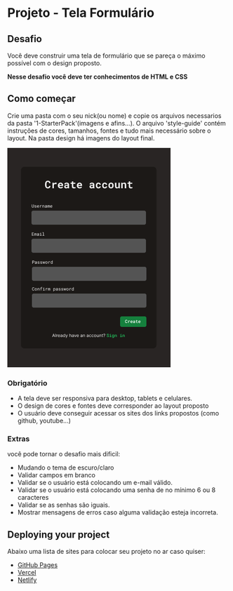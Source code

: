 # Projeto - Tela Formulário

## Desafio
Você deve construir uma tela de formulário que se pareça o máximo possível com o design proposto.

**Nesse desafio você deve ter conhecimentos de HTML e CSS**

## Como começar
Crie uma pasta com o seu nick(ou nome) e copie os arquivos necessarios da pasta '1-StarterPack'(imagens e afins...). 
O arquivo 'style-guide' contém instruções de cores, tamanhos, fontes e tudo mais necessário sobre o layout.
Na pasta design há imagens do layout final.

![Design preview for the Create Account Form](./1-StarterPack/design/create-account.png)


### Obrigatório
- A tela deve ser responsiva para desktop, tablets e celulares.
- O design de cores e fontes deve corresponder ao layout proposto
- O usuário deve conseguir acessar os sites dos links propostos (como github, youtube...)

### Extras
você pode tornar o desafio mais dificil:
- Mudando o tema de escuro/claro
- Validar campos em branco
- Validar se o usuário está colocando um e-mail válido.
- Validar se o usuário está colocando uma senha de no mínimo 6 ou 8 caracteres
- Validar se as senhas são iguais.
- Mostrar mensagens de erros caso alguma validação esteja incorreta.

## Deploying your project
Abaixo uma lista de sites para colocar seu projeto no ar caso quiser: 

- [GitHub Pages](https://pages.github.com/)
- [Vercel](https://vercel.com/)
- [Netlify](https://www.netlify.com/)



